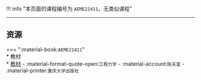 !!! info "本页面的课程编号为 `AEME21411`，无类似课程"

---

## 资源  
=== ":material-book:`AEME21411`"  
    * 教材  
        * [教材](https://api.ecylt.top/v1/lanzou_link?url=https://cqu-openlib.lanzout.com/i3Sjw23c0vsh&type=down) - :material-format-quote-open:`工程力学` - :material-account:`陈天富` - :material-printer:`重庆大学出版社`